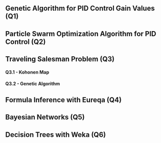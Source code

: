 ## Genetic Algorithm for PID Control Gain Values (Q1)

## Particle Swarm Optimization Algorithm for PID Control (Q2)

## Traveling Salesman Problem (Q3)

#### Q3.1 - Kohonen Map

#### Q3.2 - Genetic Algorithm

## Formula Inference with Eureqa (Q4)

## Bayesian Networks (Q5)

## Decision Trees with Weka (Q6)
